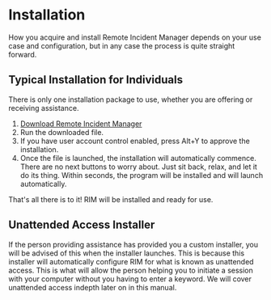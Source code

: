 # Installation
How you acquire and install Remote Incident Manager depends on your use case and configuration, but in any case the process is quite straight forward.
## Typical Installation for Individuals
There is only one installation package to use, whether you are offering or receiving assistance.
1. [Download Remote Incident Manager](https://download.pneumasolutions.com/rim/rimsetup.exe)
1. Run the downloaded file.
1. If you have user account control enabled, press Alt+Y to approve the installation.
1. Once the file is launched, the installation will automatically commence. There are no next buttons to worry about. Just sit back, relax, and let it do its thing. Within seconds, the program will be installed and will launch automatically.
<!-- end -->
That's all there is to it! RIM will be installed and ready for use.
## Unattended Access Installer
If the person providing assistance has provided you a custom installer, you will be advised of this when the installer launches. This is because this installer will automatically configure RIM for what is known as unattended access. This is what will allow the person helping you to initiate a session with your computer without you having to enter a keyword. We will cover unattended access indepth later on in this manual.
